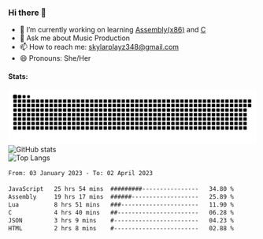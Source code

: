 ### Hi there 👋

- 🔭 I’m currently working on learning [Assembly(x86)](https://github.com/SkylarPlayz348/Assembly-Coding) and [C](https://github.com/SkylarPlayz348/C-Coding)
- 💬 Ask me about Music Production
- 📫 How to reach me: skylarplayz348@gmail.com
- 😄 Pronouns: She/Her

#### Stats:
![Snake](https://raw.githubusercontent.com/Skylarplayz348/Skylarplayz348/snake/github-contribution-grid-snake-dark.svg)
<br>
![GitHub stats](https://github-readme-stats.vercel.app/api?username=skylarplayz348&count_private=true&show_icons=true&theme=omni)
<br>
![Top Langs](https://github-readme-stats.vercel.app/api/top-langs/?username=skylarplayz348&layout=compact&theme=omni)
<!--START_SECTION:waka-->

```text
From: 03 January 2023 - To: 02 April 2023

JavaScript   25 hrs 54 mins  #########----------------   34.80 %
Assembly     19 hrs 17 mins  ######-------------------   25.89 %
Lua          8 hrs 51 mins   ###----------------------   11.90 %
C            4 hrs 40 mins   ##-----------------------   06.28 %
JSON         3 hrs 9 mins    #------------------------   04.23 %
HTML         2 hrs 8 mins    #------------------------   02.88 %
```

<!--END_SECTION:waka-->
